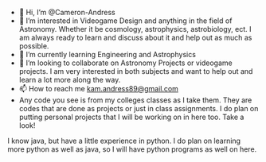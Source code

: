 - 👋 Hi, I’m @Cameron-Andress
- 👀 I’m interested in Videogame Design and anything in the field of Astronomy. Whether it be cosmology, astrophysics, astrobiology, ect. I am always ready to learn and discuss about it and help out as much as possible. 
- 🌱 I’m currently learning Engineering and Astrophysics
- 💞️ I’m looking to collaborate on Astronomy Projects or videogame projects. I am very interested in both subjects and want to help out and learn a lot more along the way. 
- 📫 How to reach me kam.andress89@gmail.com
- Any code you see is from my colleges classes as I take them. They are codes that are done as projects or just in class assignments. I do plan on putting personal projects that I will be working on in here too. Take a look! 

I know java, but have a little experience in python. I do plan on learning more python as well as java, so I will have python programs as well on here.
<!---
Cameron-Andress/Cameron-Andress is a ✨ special ✨ repository because its `README.md` (this file) appears on your GitHub profile.
You can click the Preview link to take a look at your changes.
--->
